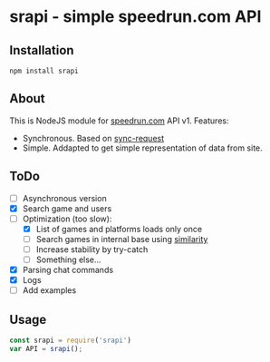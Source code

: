# srapi - simple speedrun.com API

## Installation
`npm install srapi`

## About
This is NodeJS module for [speedrun.com](https://www.speedrun.com) API v1.
Features:
* Synchronous. Based on [sync-request](https://github.com/ForbesLindesay/sync-request)
* Simple. Addapted to get simple representation of data from site.

## ToDo
- [ ] Asynchronous version
- [x] Search game and users
- [ ] Optimization (too slow):
  - [x] List of games and platforms loads only once
  - [ ] Search games in internal base using [similarity](https://www.npmjs.com/package/similarity)
  - [ ] Increase stability by try-catch
  - [ ] Something else...
- [x] Parsing chat commands
- [x] Logs
- [ ] Add examples

## Usage
```javascript
const srapi = require('srapi')
var API = srapi();
```

